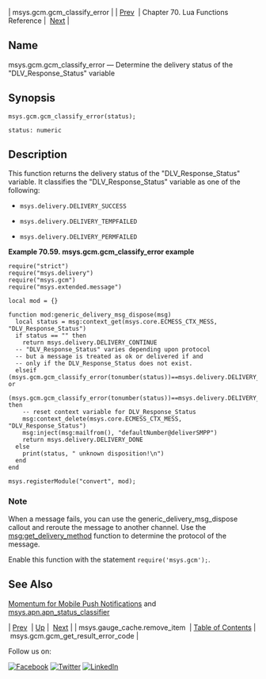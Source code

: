 | msys.gcm.gcm_classify_error |
| [Prev](lua.ref.msys.gauge_cache.remove_item.php)  | Chapter 70. Lua Functions Reference |  [Next](lua.ref.msys.gcm.gcm_get_result_error_code.php) |

<a name="lua.ref.msys.gcm.gcm_classify_error"></a>
## Name

msys.gcm.gcm_classify_error — Determine the delivery status of the "DLV_Response_Status" variable

<a name="idp18177488"></a>
## Synopsis

`msys.gcm.gcm_classify_error(status);`

`status: numeric`<a name="idp18180464"></a>
## Description

This function returns the delivery status of the "DLV_Response_Status" variable. It classifies the "DLV_Response_Status" variable as one of the following:

*   `msys.delivery.DELIVERY_SUCCESS`

*   `msys.delivery.DELIVERY_TEMPFAILED`

*   `msys.delivery.DELIVERY_PERMFAILED`

<a name="lua.ref.msys.gcm.gcm_classify_error.example"></a>

**Example 70.59. msys.gcm.gcm_classify_error example**

```
require("strict")
require("msys.delivery")
require("msys.gcm")
require("msys.extended.message")

local mod = {}

function mod:generic_delivery_msg_dispose(msg)
  local status = msg:context_get(msys.core.ECMESS_CTX_MESS, "DLV_Response_Status")
  if status == "" then
    return msys.delivery.DELIVERY_CONTINUE
  -- "DLV_Response_Status" varies depending upon protocol
  -- but a message is treated as ok or delivered if and
  -- only if the DLV_Response_Status does not exist.
  elseif (msys.gcm.gcm_classify_error(tonumber(status))==msys.delivery.DELIVERY_PERMFAILED) or
      (msys.gcm.gcm_classify_error(tonumber(status))==msys.delivery.DELIVERY_TEMPFAILED) then
    -- reset context variable for DLV_Response_Status
    msg:context_delete(msys.core.ECMESS_CTX_MESS, "DLV_Response_Status")
    msg:inject(msg:mailfrom(), "defaultNumber@deliverSMPP")
    return msys.delivery.DELIVERY_DONE
  else 
    print(status, " unknown disposition!\n")
  end
end

msys.registerModule("convert", mod);
```

### Note

When a message fails, you can use the generic_delivery_msg_dispose callout and reroute the message to another channel. Use the [msg:get_delivery_method](lua.ref.msg_get_delivery_method.php "msg:get_delivery_method") function to determine the protocol of the message.

Enable this function with the statement `require('msys.gcm');`.

<a name="idp18192640"></a>
## See Also

[Momentum for Mobile Push Notifications](https://support.messagesystems.com/docs/web-push/) and [msys.apn.apn_status_classifier](lua.ref.msys.apn.apn_status_classifier.php "msys.apn.apn_status_classifier")

| [Prev](lua.ref.msys.gauge_cache.remove_item.php)  | [Up](lua.function.details.php) |  [Next](lua.ref.msys.gcm.gcm_get_result_error_code.php) |
| msys.gauge_cache.remove_item  | [Table of Contents](index.php) |  msys.gcm.gcm_get_result_error_code |

Follow us on:

[![Facebook](https://support.messagesystems.com/images/icon-facebook.png)](http://www.facebook.com/messagesystems) [![Twitter](https://support.messagesystems.com/images/icon-twitter.png)](http://twitter.com/#!/MessageSystems) [![LinkedIn](https://support.messagesystems.com/images/icon-linkedin.png)](http://www.linkedin.com/company/message-systems)